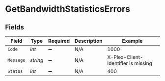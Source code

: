 # GetBandwidthStatisticsErrors


## Fields

| Field                               | Type                                | Required                            | Description                         | Example                             |
| ----------------------------------- | ----------------------------------- | ----------------------------------- | ----------------------------------- | ----------------------------------- |
| `Code`                              | *int*                               | :heavy_minus_sign:                  | N/A                                 | 1000                                |
| `Message`                           | *string*                            | :heavy_minus_sign:                  | N/A                                 | X-Plex-Client-Identifier is missing |
| `Status`                            | *int*                               | :heavy_minus_sign:                  | N/A                                 | 400                                 |